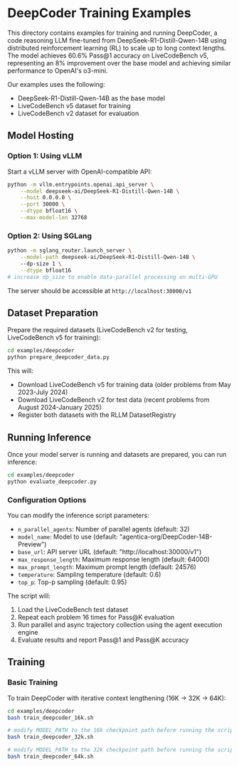 # DeepCoder Training Examples

This directory contains examples for training and running DeepCoder, a code reasoning LLM fine-tuned from DeepSeek-R1-Distill-Qwen-14B using distributed reinforcement learning (RL) to scale up to long context lengths. The model achieves 60.6% Pass@1 accuracy on LiveCodeBench v5, representing an 8% improvement over the base model and achieving similar performance to OpenAI's o3-mini.

Our examples uses the following:
* DeepSeek-R1-Distill-Qwen-14B as the base model
* LiveCodeBench v5 dataset for training
* LiveCodeBench v2 dataset for evaluation


## Model Hosting

### Option 1: Using vLLM

Start a vLLM server with OpenAI-compatible API:

```bash
python -m vllm.entrypoints.openai.api_server \
    --model deepseek-ai/DeepSeek-R1-Distill-Qwen-14B \
    --host 0.0.0.0 \
    --port 30000 \
    --dtype bfloat16 \
    --max-model-len 32768
```

### Option 2: Using SGLang

```bash
python -m sglang_router.launch_server \
    --model-path deepseek-ai/DeepSeek-R1-Distill-Qwen-14B \ 
    --dp-size 1 \
    --dtype bfloat16
# increase dp_size to enable data-parallel processing on multi-GPU 
```

The server should be accessible at `http://localhost:30000/v1`

## Dataset Preparation

Prepare the required datasets (LiveCodeBench v2 for testing, LiveCodeBench v5 for training):

```bash
cd examples/deepcoder
python prepare_deepcoder_data.py
```

This will:
- Download LiveCodeBench v5 for training data (older problems from May 2023-July 2024)
- Download LiveCodeBench v2 for test data (recent problems from August 2024-January 2025)
- Register both datasets with the RLLM DatasetRegistry

## Running Inference

Once your model server is running and datasets are prepared, you can run inference:

```bash
cd examples/deepcoder
python evaluate_deepcoder.py
```

### Configuration Options

You can modify the inference script parameters:

- `n_parallel_agents`: Number of parallel agents (default: 32)
- `model_name`: Model to use (default: "agentica-org/DeepCoder-14B-Preview")
- `base_url`: API server URL (default: "http://localhost:30000/v1")
- `max_response_length`: Maximum response length (default: 64000)
- `max_prompt_length`: Maximum prompt length (default: 24576)
- `temperature`: Sampling temperature (default: 0.6)
- `top_p`: Top-p sampling (default: 0.95)

The script will:
1. Load the LiveCodeBench test dataset
2. Repeat each problem 16 times for Pass@K evaluation
3. Run parallel and async trajectory collection using the agent execution engine
4. Evaluate results and report Pass@1 and Pass@K accuracy

## Training

### Basic Training

To train DeepCoder with iterative context lengthening (16K -> 32K -> 64K):

```bash
cd examples/deepcoder
bash train_deepcoder_16k.sh

# modify MODEL_PATH to the 16k checkpoint path before running the script.
bash train_deepcoder_32k.sh

# modify MODEL_PATH to the 32k checkpoint path before running the script
bash train_deepcoder_64k.sh
```
